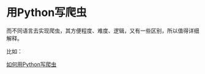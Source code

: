 # 用Python写爬虫

而不同语言去实现爬虫，其方便程度、难度、逻辑，又有一些区别，所以值得详细解释。

比如：

[如何用Python写爬虫](http://book.crifan.com/books/use_python_write_spider/website)
